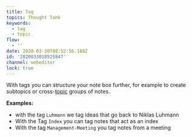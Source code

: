 ```yaml
---
title: Tag
topics: Thought Tank
keywords:
  - tag
  - topic
flow:
  - ''
date: 2020-03-30T08:52:56.188Z
id: '2020033010525847'
channel: webeditor
lock: true
---
```

With tags you can structure your note box further, for example to create subtopics or cross-[topic](2020033010363597) groups of notes. 

<!--more-->

**Examples:**

* with the tag `Luhmann` we tag ideas that go back to Niklas Luhmann
* With the Tag `Index` you can tag notes that act as an index
* With the tag `Management-Meeting` you tag notes from a meeting